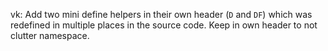 vk: Add two mini define helpers in their own header (`D` and `DF`) which was
redefined in multiple places in the source code. Keep in own header to not
clutter namespace.
